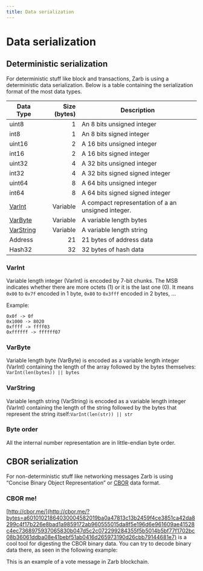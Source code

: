 ```yaml
---
title: Data serialization
---
```


# Data serialization

## Deterministic serialization

For deterministic stuff like block and transactions, Zarb is using a deterministic data
serialization. Below is a table containing the serialization format of the most data types.

| **Data Type**           | **Size (bytes)** | **Description**                                    |
| ----------------------- | ---------------: | -------------------------------------------------- |
| uint8                   |                1 | An 8 bits unsigned integer                         |
| int8                    |                1 | An 8 bits signed integer                           |
| uint16                  |                2 | A 16 bits unsigned integer                         |
| int16                   |                2 | A 16 bits signed integer                           |
| uint32                  |                4 | A 32 bits unsigned integer                         |
| int32                   |                4 | A 32 bits signed signed integer                    |
| uint64                  |                8 | A 64 bits unsigned integer                         |
| int64                   |                8 | A 64 bits signed signed integer                    |
| [VarInt](#varint)       |         Variable | A compact representation of a an unsigned integer. |
| [VarByte](#varbyte)     |         Variable | A variable length bytes                            |
| [VarString](#varstring) |         Variable | A variable length string                           |
| Address                 |               21 | 21 bytes of address data                           |
| Hash32                  |               32 | 32 bytes of hash data                              |

### VarInt

Variable length integer (VarInt) is encoded by 7-bit chunks. The MSB indicates whether there are
more octets (1) or it is the last one (0). It means `0x00` to `0x7f` encoded in 1 byte, `0x80` to
`0x3fff` encoded in 2 bytes, ...

Example:

```
0x0f -> 0f
0x1000 -> 8020
0xffff -> ffff03
0xffffff -> ffffff07
```

### VarByte

Variable length byte (VarByte) is encoded as a variable length integer (VarInt) containing the
length of the array followed by the bytes themselves: `VarInt(len(bytes)) || bytes`

### VarString

Variable length string (VarString) is encoded as a variable length integer (VarInt) containing the
length of the string followed by the bytes that represent the string
itself:`VarInt(len(str)) || str`

### Byte order

All the internal number representation are in little-endian byte order.

## CBOR serialization

For non-deterministic stuff like networking messages Zarb is using “Concise Binary Object
Representation” or [CBOR](https://tools.ietf.org/html/rfc7049) data format.

### CBOR me!

[http://cbor.me/](http://cbor.me/?bytes=a60101021864030004582019ba0a47813c13b2459f4ce3851ca42da8299c4f17b226e8bad1a9859172ab960555015da8f5e196d6e961609ae41528c4ec7368975937065830b047d5c2c072299284355f5b5014b5bf77f1702bc08b36061ddba08e41bebf51ab0416d265973190d26cbb79144681e7)
is a cool tool for digesting the CBOR binary data. You can try to decode binary data there, as seen
in the following example:

<hexdump bytes="a60101021864030004582019ba0a47813c13b2459f4ce3851ca42da8299c4f17b226e8bad1a9859172ab960555015da8f5e196d6e961609ae41528c4ec7368975937065830b047d5c2c072299284355f5b5014b5bf77f1702bc08b36061ddba08e41bebf51ab0416d265973190d26cbb79144681e7" />

This is an example of a vote message in Zarb blockchain.
